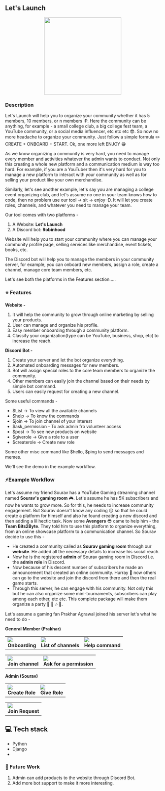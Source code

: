 ## Let's Launch

<p align="center">
  <img height = 250 src="https://i.imgur.com/MSXBg9U.png" />
</p>

### Description 

Let's Launch will help you to organize your community whether it has 5 members, 10 members, or n members :P. Here the community can be anything, for example - a small college club, a big college fest team, a YouTube community, or a social media influencer, etc etc etc :sunglasses:. So now no more headache to organize your community. Just follow a simple formula :pencil2: CREATE + ONBOARD + START. Ok, one more left ENJOY :grin:

As we know organizing a community is very hard, you need to manage every member and activities whatever the admin wants to conduct. Not only this creating a whole new platform and a communication medium is way too hard. For example, if you are a YouTuber then it's very hard for you to manage a new platform to interact with your community as well as for selling your product like your own merchandise. 

Similarly, let's see another example, let's say you are managing a college event organizing club, and let's assume no one in your team knows how to code, then no problem use our tool -> sit -> enjoy :D. It will let you create roles, channels, and whatever you need to manage your team.

Our tool comes with two platforms - 
1. A Website: **Let's Launch**
2. A Discord bot: **Robinhood**

Website will help you to start your community where you can manage your community profile page, selling services like merchandise, event tickets, books, etc. 

The Discord bot will help you to manage the members in your community server, for example, you can onboard new members, assign a role, create a channel, manage core team members, etc.

Let's see both the platforms in the Features section.....

### :star: Features 

**Website -**

1. It will help the community to grow through online marketing by selling your products.
2. User can manage and organize his profile.
3. Easy member onboarding through a community platform.
4. Classify your organization(type can be YouTube, business, shop, etc) to increase the reach.

**Discord Bot -**

1. Create your server and let the bot organize everything. 
2. Automated onboarding messages for new members.
3. Bot will assign special roles to the core team members to organize the community.
4. Other members can easily join the channel based on their needs by simple bot command.
5. Users can easily request for creating a new channel.

Some useful commands - 
- $List -> To view all the available channels
- $help -> To know the commands
- $join -> To join channel of your interest
- $ask_permission - To ask admin fro volunteer access 
- $post -> To see new products on website
- $giverole -> Give a role to a user 
- $createrole -> Create new role

Some other misc command like $hello, $ping to send messages and memes.

We'll see the demo in the example workflow.

### ⚡Example Workflow 

Let's assume my friend Sourav has a YouTube Gaming streaming channel named **Sourav's gaming room** :video_game:. Let's assume he has 5K subscribers and now he wants to grow more. So for this, he needs to increase community engagement. But Sourav doesn't know any coding :confounded: so that he could create a platform for himself and also he found creating a new discord and then adding a lil hectic task. 
Now some **Avengers** :sunglasses: came to help him - the **Team Bits2Byte**. They told him to use this platform to organize everything, from an online showcase platform to a communication channel. 
So Sourav decide to use this - 
- He created a community called as **Sourav gaming room** through our **website**. He added all the necessary details to increase his social reach. 
- Now he is the registered **admin** of Sourav gaming room in Discord i.e. the **admin role** in Discord.
- Now because of his descent number of subscribers he made an announcement that created an online community. Hurray :see_no_evil: now others can go to the website and join the discord from there and then the real game starts.
-  Through this server, he can engage with his community. Not only this but he can also organize some mini-tournaments, subscribers can play among each other, etc etc. This complete package will make them organize a party :flashlight: :stars: :notes: :guitar:.

Let's assume a gaming fan Prakhar Agrawal joined his server let's what he need to do - 

**General Member (Prakhar)**
<table>
     <tr>
          <td><img src="https://i.imgur.com/d4eZOgM.png" /><br /><center><b>Onboarding</b></center></td>
          <td><img src="https://i.imgur.com/eunn5HR.png" /><br /><center><b>List of channels</b></center></td>
          <td><img src="https://i.imgur.com/hcVC9Yw.png" /><br /><center><b>Help command</b></center></td>
     </tr>
</table>
<table>
     <tr>
          <td><img src="https://i.imgur.com/wE4KLrh.png" /><br /><center><b>Join channel</b></center></td>
          <td><img src="https://i.imgur.com/LlVLswU.png" /><br /><center><b>Ask for a permission</b></center></td>
     </tr>
</table>

**Admin (Sourav)**
<table>
     <tr>
          <td><img src="https://i.imgur.com/faf6I8k.png" /><br /><center><b>Create Role</b></center></td>
          <td><img src="https://i.imgur.com/l8YrrxV.png" /><br /><center><b>Give Role</b></center></td>
     </tr>
</table>
<table>
     <tr>
          <td><img src="https://i.imgur.com/9j3UtU5.png" /><br /><center><b>Join Request</b></center></td>
     </tr>
</table>

## :computer: Tech stack
* Python
* Django
* 


### :satellite: Future Work

1. Admin can add products to the website through Discord Bot.
2. Add more bot support to make it more interesting.

